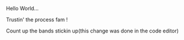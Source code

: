 Hello World...

Trustin' the process fam !

Count up the bands stickin up(this change was done in the code editor)
